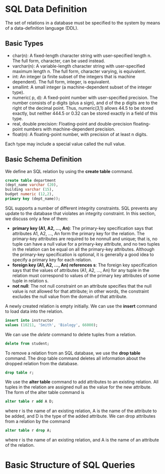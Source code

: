 # SQL Data Definition

The set of relations in a database must be specified to the system by means of a data-definition language (DDL).
## Basic Types
* char(n): A fixed-length character string with user-specified length n. The full form, character, can be used instead.
* varchar(n): A variable-length character string with user-specified maximum length n. The full form, character varying, is equivalent.
* int: An integer (a finite subset of the integers that is machine dependent). The full form, integer, is equivalent.
* smallint: A small integer (a machine-dependent subset of the integer type).
* numeric( p, d): A fixed-point number with user-specified precision. The number consists of p digits (plus a sign), and d of the p digits are to the right of the decimal point. Thus, numeric(3,1) allows 44.5 to be stored exactly, but neither 444.5 or 0.32 can be stored exactly in a field of this type.
* real, double precision: Floating-point and double-precision floating-point numbers with machine-dependent precision.
* float(n): A floating-point number, with precision of at least n digits.

Each type may include a special value called the null value.

## Basic Schema Definition
We define an SQL relation by using the __create table__ command.
```SQL
create table department
(dept_name varchar (20),
building varchar (15),
budget numeric (12,2),
primary key (dept_name));
```
SQL supports a number of different integrity constraints. SQL prevents any update to the database that violates an integrity constraint. In this section, we discuss only a few of them:
* __primary key (A1, A2, ..., An)__: The primary-key specification says that attributes A1, A2, ..., An form the primary key for the relation. The primary-key attributes are required to be nonnull and unique; that is, no tuple can have a null value for a primary-key attribute, and no two tuples in the relation can be equal on all the primary-key attributes. Although the primary-key specification is optional, it is generally a good idea to specify a primary key for each relation.
* __foreign key (A1, A2, ..., An) references s__: The foreign key specification says that the values of attributes (A1, A2, ..., An) for any tuple in the relation must correspond to values of the primary key attributes of some tuple in relation s.
* __not null__: The not null constraint on an attribute specifies that the null value is not allowed for that attribute; in other words, the constraint excludes the null value from the domain of that attribute.

A newly created relation is empty initially. We can use the __insert__ command to load data into the relation.
```SQL
insert into instructor
values (10211, 'Smith', 'Biology', 66000);
```
We can use the _delete_ command to delete tuples from a relation.
```SQL
delete from student;
```
To remove a relation from an SQL database, we use the __drop table__ command. The drop table command deletes all information about the dropped relation from the database.

```SQL
drop table r;
```

We use the __alter table__ command to add attributes to an existing relation. All tuples in the relation are assigned null as the value for the new attribute. The form of the alter table command is
```SQL
alter table r add A D;
```
where r is the name of an existing relation, A is the name of the attribute to be added, and D is the type of the added attribute. We can drop attributes from a relation by the command
```SQL
alter table r drop A;
```
where r is the name of an existing relation, and A is the name of an attribute of the relation.

# Basic Structure of SQL Queries



